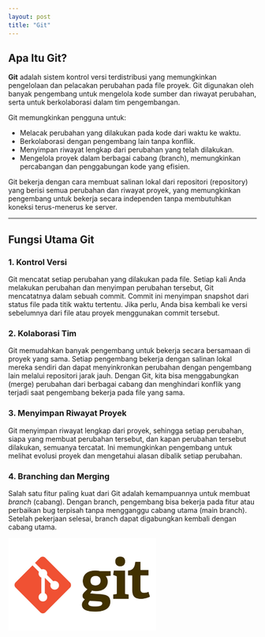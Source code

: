 ```yaml
---
layout: post
title: "Git"
---
```


## Apa Itu Git?

**Git** adalah sistem kontrol versi terdistribusi yang memungkinkan pengelolaan dan pelacakan perubahan pada file proyek. Git digunakan oleh banyak pengembang untuk mengelola kode sumber dan riwayat perubahan, serta untuk berkolaborasi dalam tim pengembangan.

Git memungkinkan pengguna untuk:
- Melacak perubahan yang dilakukan pada kode dari waktu ke waktu.
- Berkolaborasi dengan pengembang lain tanpa konflik.
- Menyimpan riwayat lengkap dari perubahan yang telah dilakukan.
- Mengelola proyek dalam berbagai cabang (branch), memungkinkan percabangan dan penggabungan kode yang efisien.

Git bekerja dengan cara membuat salinan lokal dari repositori (repository) yang berisi semua perubahan dan riwayat proyek, yang memungkinkan pengembang untuk bekerja secara independen tanpa membutuhkan koneksi terus-menerus ke server.

---

## Fungsi Utama Git

### 1. **Kontrol Versi**
Git mencatat setiap perubahan yang dilakukan pada file. Setiap kali Anda melakukan perubahan dan menyimpan perubahan tersebut, Git mencatatnya dalam sebuah commit. Commit ini menyimpan snapshot dari status file pada titik waktu tertentu. Jika perlu, Anda bisa kembali ke versi sebelumnya dari file atau proyek menggunakan commit tersebut.

### 2. **Kolaborasi Tim**
Git memudahkan banyak pengembang untuk bekerja secara bersamaan di proyek yang sama. Setiap pengembang bekerja dengan salinan lokal mereka sendiri dan dapat menyinkronkan perubahan dengan pengembang lain melalui repositori jarak jauh. Dengan Git, kita bisa menggabungkan (merge) perubahan dari berbagai cabang dan menghindari konflik yang terjadi saat pengembang bekerja pada file yang sama.

### 3. **Menyimpan Riwayat Proyek**
Git menyimpan riwayat lengkap dari proyek, sehingga setiap perubahan, siapa yang membuat perubahan tersebut, dan kapan perubahan tersebut dilakukan, semuanya tercatat. Ini memungkinkan pengembang untuk melihat evolusi proyek dan mengetahui alasan dibalik setiap perubahan.

### 4. **Branching dan Merging**
Salah satu fitur paling kuat dari Git adalah kemampuannya untuk membuat *branch* (cabang). Dengan branch, pengembang bisa bekerja pada fitur atau perbaikan bug terpisah tanpa mengganggu cabang utama (main branch). Setelah pekerjaan selesai, branch dapat digabungkan kembali dengan cabang utama.

<img src="/assets/images/git.jpg/" style="width: 300px; height: auto;">
